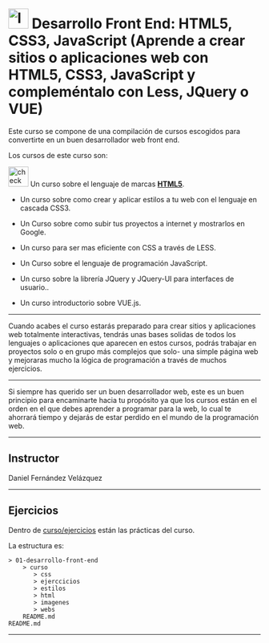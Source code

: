 # <img width="40" height="40" src="https://img.icons8.com/emoji/48/laptop-emoji.png" alt="laptop"/>  Desarrollo Front End: HTML5, CSS3, JavaScript (Aprende a crear sitios o aplicaciones web con HTML5, CSS3, JavaScript y compleméntalo con Less, JQuery o VUE)

Este curso se compone de una compilación de cursos escogidos para convertirte en un buen desarrollador web front end.

Los cursos de este curso son:

<img width="40" height="40" src="https://img.icons8.com/emoji/40/check-mark-emoji.png" alt="check mark"/> Un curso sobre el lenguaje de marcas [**HTML5**](https://github.com/eugenia1984/desarrollo-front-end-html-css-javascript/tree/main/01-desarrollo-front-end/teoria/intro_html.md).

- Un curso sobre como crear y aplicar estilos a tu web con el lenguaje en cascada CSS3.

- Un Curso sobre como subir tus proyectos a internet y mostrarlos en Google.

- Un curso para ser mas eficiente con CSS a través de LESS.

- Un Curso sobre el lenguaje de programación JavaScript.

- Un curso sobre la librería JQuery y JQuery-UI para interfaces de usuario..

- Un curso introductorio sobre VUE.js.

---

Cuando acabes el curso estarás preparado para crear sitios y aplicaciones web totalmente interactivas, tendrás unas bases solidas de todos los  lenguajes o aplicaciones que aparecen en estos cursos, podrás trabajar en proyectos solo o en grupo más complejos que solo-  una simple página web y mejoraras mucho la lógica de programación a través de muchos ejercicios.

---

Si siempre has querido ser un buen desarrollador web, este es un buen principio para encaminarte hacia tu propósito ya que los cursos están en el orden en el que debes aprender a programar para la web, lo cual te ahorrará tiempo y dejarás de estar perdido en el mundo de la programación web.

---

## Instructor

Daniel Fernández Velázquez

---

## Ejercicios
Dentro de [curso/ejercicios](https://github.com/eugenia1984/desarrollo-front-end-html-css-javascript/tree/main/01-desarrollo-front-end/curso/ejercicios) están las prácticas del curso.

La estructura es:

```
> 01-desarrollo-front-end
    > curso
       > css
       > ejerccicios
       > estilos
       > html
       > imagenes
       > webs
    README.md
README.md
```

---
